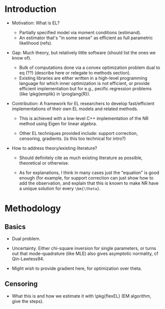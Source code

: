 
# Introduction

- Motivation: What is EL?  

	- Partially specified model via moment conditions (estimand).  
	- An estimator that's "in some sense" as efficient as full parametric likelihood (refs).

- Gap: Much theory, but relatively little software (should list the ones we know of).  

	- Bulk of computations done via a convex optimization problem dual to eq (??) (describe here or relegate to methods section).  
	- Existing libraries are either written in a high-level programming language for which inner optimization is not efficient, or provide efficient implementation but for e.g., pecific regression problems (like \pkg{emplik} in \proglang{R}).
	
- Contribution: A framework for EL researchers to develop fast/efficient implementations of their own EL models and related methods.

	- This is achieved with a low-level C++ implementation of the NR method using Eigen for linear algebra.
	
	- Other EL techniques provided include: support correction, censoring, gradients.  (is this too technical for intro?)
	
- How to address theory/existing literature?

	- Should definitely cite as much existing literature as possible, theoretical or otherwise.
	
	- As for explanations, I think in many cases just the "equation" is good enough (for example, for support correction can just show how to add the observation, and explain that this is known to make NR have a unique solution for every `\bm{\theta}`.
	
# Methodology

## Basics

- Dual problem.

- Uncertainty.  Either chi-square inversion for single parameters, or turns out that mode-quadrature (like MLE) also gives asymptotic normality, cf Qin-Lawless94.

- Might wish to provide gradient here, for optimization over theta.

## Censoring

- What this is and how we estimate it with \pkg{flexEL} (EM algorithm, give the steps).


